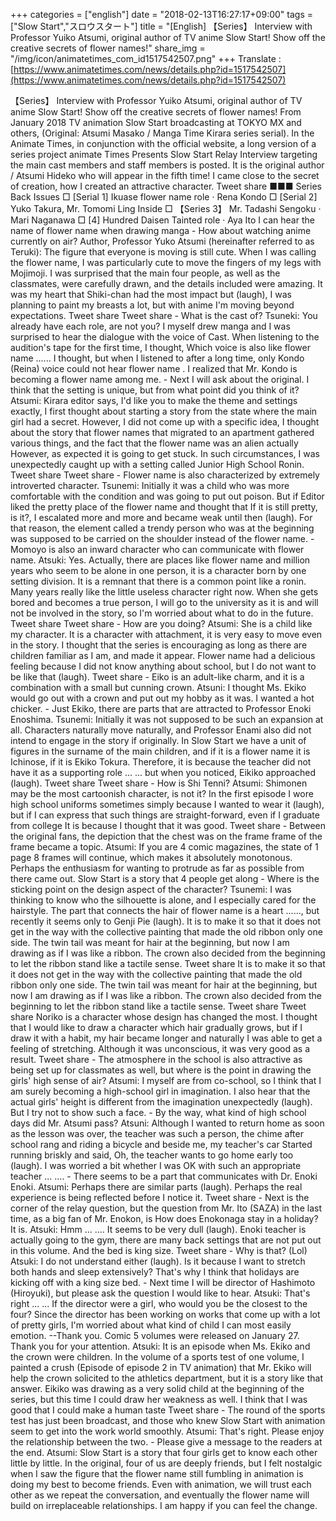 +++
categories = ["english"]
date = "2018-02-13T16:27:17+09:00"
tags = ["Slow Start","スロウスタート"]
title = "[English] 【Series】 Interview with Professor Yuiko Atsumi, original author of TV anime Slow Start! Show off the creative secrets of flower names!"
share_img = "/img/icon/animatetimes_com_id1517542507.png"
+++
Translate : [https://www.animatetimes.com/news/details.php?id=1517542507](https://www.animatetimes.com/news/details.php?id=1517542507)


 【Series】 Interview with Professor Yuiko Atsumi, original author of TV anime Slow Start! Show off the creative secrets of flower names!  From January 2018 TV animation Slow Start broadcasting at TOKYO MX and others, (Original: Atsumi Masako / Manga Time Kirara series serial). In the Animate Times, in conjunction with the official website, a long version of a series project animate Times Presents Slow Start Relay Interview targeting the main cast members and staff members is posted. It is the original author / Atsumi Hideko who will appear in the fifth time! I came close to the secret of creation, how I created an attractive character.  Tweet share ■■■ Series Back Issues □ [Serial 1] Ikuase flower name role · Rena Kondo □ [Serial 2] Yuko Takura, Mr. Tomomi Ling Inside □ 【Series 3】 Mr. Tadashi Sengoku · Mari Naganawa □ [4] Hundred Daisen Tainted role · Aya Ito I can hear the name of flower name when drawing manga - How about watching anime currently on air?  Author, Professor Yuko Atsumi (hereinafter referred to as Teruki): The figure that everyone is moving is still cute. When I was calling the flower name, I was particularly cute to move the fingers of my legs with Mojimoji.  I was surprised that the main four people, as well as the classmates, were carefully drawn, and the details included were amazing. It was my heart that Shiki-chan had the most impact but (laugh), I was planning to paint my breasts a lot, but with anime I'm moving beyond expectations.  Tweet share Tweet share - What is the cast of?  Tsuneki: You already have each role, are not you? I myself drew manga and I was surprised to hear the dialogue with the voice of Cast. When listening to the audition's tape for the first time, I thought, Which voice is also like flower name ...... I thought, but when I listened to after a long time, only Kondo (Reina) voice could not hear flower name . I realized that Mr. Kondo is becoming a flower name among me.  - Next I will ask about the original. I think that the setting is unique, but from what point did you think of it?  Atsumi: Kirara editor says, I'd like you to make the theme and settings exactly, I first thought about starting a story from the state where the main girl had a secret. However, I did not come up with a specific idea, I thought about the story that flower names that migrated to an apartment gathered various things, and the fact that the flower name was an alien actually However, as expected it is going to get stuck. In such circumstances, I was unexpectedly caught up with a setting called Junior High School Ronin.  Tweet share Tweet share - Flower name is also characterized by extremely introverted character.  Tsunemi: Initially it was a child who was more comfortable with the condition and was going to put out poison. But if Editor liked the pretty place of the flower name and thought that If it is still pretty, is it?, I escalated more and more and became weak until then (laugh). For that reason, the element called a trendy person who was at the beginning was supposed to be carried on the shoulder instead of the flower name.  - Momoyo is also an inward character who can communicate with flower name.  Atsuki: Yes. Actually, there are places like flower name and million years who seem to be alone in one person, it is a character born by one setting division. It is a remnant that there is a common point like a ronin. Many years really like the little useless character right now. When she gets bored and becomes a true person, I will go to the university as it is and will not be involved in the story, so I'm worried about what to do in the future.  Tweet share Tweet share - How are you doing?  Atsumi: She is a child like my character. It is a character with attachment, it is very easy to move even in the story. I thought that the series is encouraging as long as there are children familiar as I am, and made it appear. Flower name had a delicious feeling because I did not know anything about school, but I do not want to be like that (laugh).  Tweet share - Eiko is an adult-like charm, and it is a combination with a small but cunning crown.  Atsuni: I thought Ms. Ekiko would go out with a crown and put out my hobby as it was. I wanted a hot chicker.  - Just Ekiko, there are parts that are attracted to Professor Enoki Enoshima.  Tsunemi: Initially it was not supposed to be such an expansion at all. Characters naturally move naturally, and Professor Enami also did not intend to engage in the story if originally. In Slow Start we have a unit of figures in the surname of the main children, and if it is a flower name it is Ichinose, if it is Ekiko Tokura. Therefore, it is because the teacher did not have it as a supporting role ... ... but when you noticed, Eikiko approached (laugh).  Tweet share Tweet share - How is Shi Tenni?  Atsumi: Shimonen may be the most cartoonish character, is not it? In the first episode I wore high school uniforms sometimes simply because I wanted to wear it (laugh), but if I can express that such things are straight-forward, even if I graduate from college It is because I thought that it was good.  Tweet share - Between the original fans, the depiction that the chest was on the frame frame of the frame became a topic.  Atsumi: If you are 4 comic magazines, the state of 1 page 8 frames will continue, which makes it absolutely monotonous. Perhaps the enthusiasm for wanting to protrude as far as possible from there came out.  Slow Start is a story that 4 people get along - Where is the sticking point on the design aspect of the character?  Tsunemi: I was thinking to know who the silhouette is alone, and I especially cared for the hairstyle. The part that connects the hair of flower name is a heart ......, but recently it seems only to Genji Pie (laugh). It is to make it so that it does not get in the way with the collective painting that made the old ribbon only one side. The twin tail was meant for hair at the beginning, but now I am drawing as if I was like a ribbon. The crown also decided from the beginning to let the ribbon stand like a tactile sense.  Tweet share It is to make it so that it does not get in the way with the collective painting that made the old ribbon only one side. The twin tail was meant for hair at the beginning, but now I am drawing as if I was like a ribbon. The crown also decided from the beginning to let the ribbon stand like a tactile sense.  Tweet share Tweet share Noriko is a character whose design has changed the most. I thought that I would like to draw a character which hair gradually grows, but if I draw it with a habit, my hair became longer and naturally I was able to get a feeling of stretching. Although it was unconscious, it was very good as a result.  Tweet share - The atmosphere in the school is also attractive as being set up for classmates as well, but where is the point in drawing the girls' high sense of air?  Atsumi: I myself are from co-school, so I think that I am surely becoming a high-school girl in imagination. I also hear that the actual girls' height is different from the imagination unexpectedly (laugh). But I try not to show such a face.  - By the way, what kind of high school days did Mr. Atsumi pass?  Atsuni: Although I wanted to return home as soon as the lesson was over, the teacher was such a person, the chime after school rang and riding a bicycle and beside me, my teacher's car Started running briskly and said, Oh, the teacher wants to go home early too (laugh). I was worried a bit whether I was OK with such an appropriate teacher ... ....  - There seems to be a part that communicates with Dr. Enoki Enoki.  Atsumi: Perhaps there are similar parts (laugh). Perhaps the real experience is being reflected before I notice it.  Tweet share - Next is the corner of the relay question, but the question from Mr. Ito (SAZA) in the last time, as a big fan of Mr. Enokon, is How does Enokonaga stay in a holiday? It is.  Atsuki: Hmm ... .... It seems to be very dull (laugh). Enoki teacher is actually going to the gym, there are many back settings that are not put out in this volume. And the bed is king size.  Tweet share - Why is that? (Lol) Atsuki: I do not understand either (laugh). Is it because I want to stretch both hands and sleep extensively? That's why I think that holidays are kicking off with a king size bed.  - Next time I will be director of Hashimoto (Hiroyuki), but please ask the question I would like to hear.  Atsuki: That's right ... ... If the director were a girl, who would you be the closest to the four? Since the director has been working on works that come up with a lot of pretty girls, I'm worried about what kind of child I can most easily emotion.  --Thank you. Comic 5 volumes were released on January 27. Thank you for your attention.  Atsuki: It is an episode when Ms. Ekiko and the crown were children. In the volume of a sports test of one volume, I painted a crush (Episode of episode 2 in TV animation) that Mr. Ekiko will help the crown solicited to the athletics department, but it is a story like that answer. Eikiko was drawing as a very solid child at the beginning of the series, but this time I could draw her weakness as well. I think that I was good that I could make a human taste Tweet share - The round of the sports test has just been broadcast, and those who knew Slow Start with animation seem to get into the work world smoothly.  Atsumi: That's right. Please enjoy the relationship between the two.  - Please give a message to the readers at the end.  Atsumi: Slow Start is a story that four girls get to know each other little by little. In the original, four of us are deeply friends, but I felt nostalgic when I saw the figure that the flower name still fumbling in animation is doing my best to become friends. Even with animation, we will trust each other as we repeat the conversation, and eventually the flower name will build on irreplaceable relationships. I am happy if you can feel the change.

